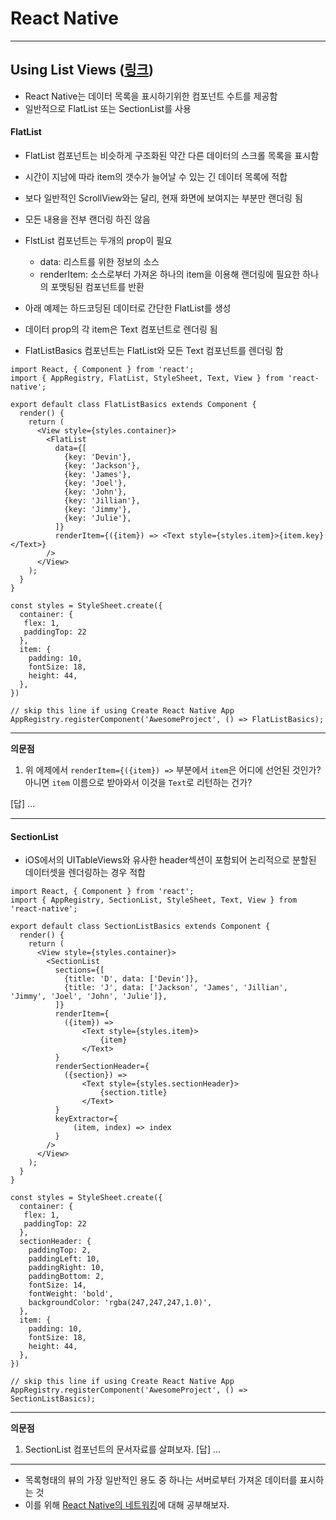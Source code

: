 React Native
============

---

Using List Views ([링크](https://facebook.github.io/react-native/docs/using-a-listview.html))
------------------------------------------------------------------------

- React Native는 데이터 목록을 표시하기위한 컴포넌트 수트를 제공함
- 일반적으로 FlatList 또는 SectionList를 사용

#### FlatList
- FlatList 컴포넌트는 비슷하게 구조화된 약간 다른 데이터의 스크롤 목록을 표시함
- 시간이 지남에 따라 item의 갯수가 늘어날 수 있는 긴 데이터 목록에 적합
- 보다 일반적인 ScrollView와는 달리, 현재 화면에 보여지는 부분만 랜더링 됨
- 모든 내용을 전부 랜더링 하진 않음

- FlstList 컴포넌트는 두개의 prop이 필요
  - data: 리스트를 위한 정보의 소스
  - renderItem: 소스로부터 가져온 하나의 item을 이용해 랜더링에 필요한 하나의 포맷팅된 컴포넌트를 반환

- 아래 예제는 하드코딩된 데이터로 간단한 FlatList를 생성
- 데이터 prop의 각 item은 Text 컴포넌트로 렌더링 됨
- FlatListBasics 컴포넌트는 FlatList와 모든 Text 컴포넌트를 렌더링 함

~~~
import React, { Component } from 'react';
import { AppRegistry, FlatList, StyleSheet, Text, View } from 'react-native';

export default class FlatListBasics extends Component {
  render() {
    return (
      <View style={styles.container}>
        <FlatList
          data={[
            {key: 'Devin'},
            {key: 'Jackson'},
            {key: 'James'},
            {key: 'Joel'},
            {key: 'John'},
            {key: 'Jillian'},
            {key: 'Jimmy'},
            {key: 'Julie'},
          ]}
          renderItem={({item}) => <Text style={styles.item}>{item.key}</Text>}
        />
      </View>
    );
  }
}

const styles = StyleSheet.create({
  container: {
   flex: 1,
   paddingTop: 22
  },
  item: {
    padding: 10,
    fontSize: 18,
    height: 44,
  },
})

// skip this line if using Create React Native App
AppRegistry.registerComponent('AwesomeProject', () => FlatListBasics);
~~~

---
**의문점**

  1. 위 에제에서 `renderItem={({item}) =>` 부분에서 `item`은 어디에 선언된 것인가? 아니면 `item` 이름으로 받아와서 이것을 `Text`로 리턴하는 건가?

  [답] ...

---

#### SectionList

- iOS에서의 UITableViews와 유사한 header섹션이 포함되어 논리적으로 분할된 데이터셋을 렌더링하는 경우 적합

~~~
import React, { Component } from 'react';
import { AppRegistry, SectionList, StyleSheet, Text, View } from 'react-native';

export default class SectionListBasics extends Component {
  render() {
    return (
      <View style={styles.container}>
        <SectionList
          sections={[
            {title: 'D', data: ['Devin']},
            {title: 'J', data: ['Jackson', 'James', 'Jillian', 'Jimmy', 'Joel', 'John', 'Julie']},
          ]}
          renderItem={
            ({item}) =>
                <Text style={styles.item}>
                    {item}
                </Text>
          }
          renderSectionHeader={
            ({section}) =>
                <Text style={styles.sectionHeader}>
                    {section.title}
                </Text>
          }
          keyExtractor={
              (item, index) => index
          }
        />
      </View>
    );
  }
}

const styles = StyleSheet.create({
  container: {
   flex: 1,
   paddingTop: 22
  },
  sectionHeader: {
    paddingTop: 2,
    paddingLeft: 10,
    paddingRight: 10,
    paddingBottom: 2,
    fontSize: 14,
    fontWeight: 'bold',
    backgroundColor: 'rgba(247,247,247,1.0)',
  },
  item: {
    padding: 10,
    fontSize: 18,
    height: 44,
  },
})

// skip this line if using Create React Native App
AppRegistry.registerComponent('AwesomeProject', () => SectionListBasics);
~~~

---
**의문점**

  1. SectionList 컴포넌트의 문서자료를 살펴보자. 
  [답] ...

---

- 목록형태의 뷰의 가장 일반적인 용도 중 하나는 서버로부터 가져온 데이터를 표시하는 것
- 이를 위해 [React Native의 네트워킹](https://facebook.github.io/react-native/docs/network.html)에 대해 공부해보자.
